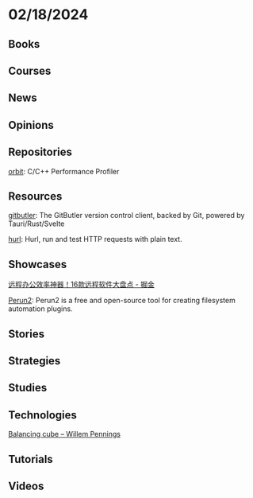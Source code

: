 # 02/18/2024

## Books

## Courses

## News

## Opinions

## Repositories
[orbit](https://github.com/google/orbit): C/C++ Performance Profiler

## Resources
[gitbutler](https://github.com/gitbutlerapp/gitbutler): The GitButler version control client, backed by Git, powered by Tauri/Rust/Svelte

[hurl](https://github.com/Orange-OpenSource/hurl): Hurl, run and test HTTP requests with plain text.

## Showcases
[远程办公效率神器！16款远程软件大盘点 - 掘金](https://juejin.cn/post/7278245644271484988)

[Perun2](https://perun2.org/): Perun2 is a free and open-source tool for creating filesystem automation plugins.

## Stories

## Strategies

## Studies

## Technologies
[Balancing cube – Willem Pennings](https://willempennings.nl/balancing-cube/)

## Tutorials

## Videos
